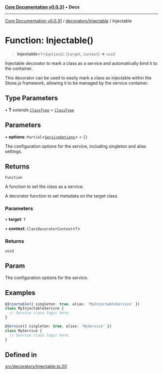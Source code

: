 [**Core Documentation v0.0.31**](../../../README.md) • **Docs**

***

[Core Documentation v0.0.31](../../../modules.md) / [decorators/Injectable](../README.md) / Injectable

# Function: Injectable()

> **Injectable**\<`T`\>(`options`): (`target`, `context`) => `void`

Injectable decorator to mark a class as a service and automatically bind it to the container.

This decorator can be used to easily mark a class as injectable within the Stone.js framework,
allowing it to be managed by the service container.

## Type Parameters

• **T** *extends* [`ClassType`](../../../definitions/type-aliases/ClassType.md) = [`ClassType`](../../../definitions/type-aliases/ClassType.md)

## Parameters

• **options**: `Partial`\<[`ServiceOptions`](../../Service/interfaces/ServiceOptions.md)\> = `{}`

The configuration options for the service, including singleton and alias settings.

## Returns

`Function`

A function to set the class as a service.

A decorator function to set metadata on the target class.

### Parameters

• **target**: `T`

• **context**: `ClassDecoratorContext`\<`T`\>

### Returns

`void`

## Param

The configuration options for the service.

## Examples

```typescript
@Injectable({ singleton: true, alias: 'MyInjectableService' })
class MyInjectableService {
  // Service class logic here.
}
```

```typescript
@Service({ singleton: true, alias: 'MyService' })
class MyService {
  // Service class logic here.
}
```

## Defined in

[src/decorators/Injectable.ts:20](https://github.com/stonemjs/core/blob/c4dbb69a8c86aa6134b62f7d9cac7dabb444c749/src/decorators/Injectable.ts#L20)
